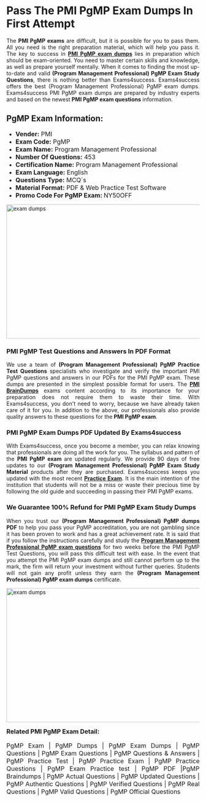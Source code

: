 <h1><strong><strong>Pass The PMI PgMP Exam Dumps In First Attempt</strong></strong></h1> <p style="text-align:justify">The <strong>PMI PgMP exams</strong> are difficult, but it is possible for you to pass them. All you need is the right preparation material, which will help you pass it. The key to success in <a href="https://www.exams4success.com/pmi/pgmp-pdf-exam-dumps"><strong>PMI PgMP exam dumps</strong></a> lies in preparation which should be exam-oriented. You need to master certain skills and knowledge, as well as prepare yourself mentally. When it comes to finding the most up-to-date and valid <strong>(Program Management Professional) PgMP Exam Study Questions</strong>, there is nothing better than Exams4success. Exams4success offers the best (Program Management Professional) PgMP exam dumps. Exams4success PMI PgMP exam dumps are prepared by industry experts and based on the newest <strong>PMI PgMP exam questions</strong> information.</p> <h2><strong><strong>PgMP Exam Information:</strong></strong></h2> <ul> <li><span style="font-size:16px"><strong>Vender:</strong> PMI</span></li> <li><span style="font-size:16px"><strong>Exam Code:</strong> PgMP</span></li> <li><span style="font-size:16px"><strong>Exam Name:</strong> Program Management Professional</span></li> <li><span style="font-size:16px"><strong>Number Of Questions:</strong> 453</span></li> <li><span style="font-size:16px"><strong>Certification Name:</strong> Program Management Professional</span></li> <li><span style="font-size:16px"><strong>Exam Language:</strong> English</span></li> <li><span style="font-size:16px"><strong>Questions Type:</strong> MCQ`s</span></li> <li><span style="font-size:16px"><strong>Material Format:</strong> PDF & Web Practice Test Software</span></li> <li><span style="font-size:16px"><strong>Promo Code For PgMP Exam: </strong>NY50OFF</span></li> </ul> <p><a href="https://www.exams4success.com/pmi/pgmp-pdf-exam-dumps" rel="no-follow"><img alt="exam dumps" src="https://www.certcollections.com/uploads/content/infrist1.png" style="height:350px; width:750px" /></a></p> <h3><strong>PMI PgMP Test Questions and Answers In PDF Format</strong></h3> <p style="text-align:justify">We use a team of <strong>(Program Management Professional) PgMP Practice Test Questions</strong> specialists who investigate and verify the important PMI PgMP questions and answers in our PDFs for the PMI PgMP exam. These dumps are presented in the simplest possible format for users. The <a href="https://www.exams4success.com/pmi-exam-dumps"><strong>PMI BrainDumps</strong></a> exams content according to its importance for your preparation does not require them to waste their time. With Exams4success, you don't need to worry, because we have already taken care of it for you. In addition to the above, our professionals also provide quality answers to these questions for the<strong> PMI PgMP exam</strong>.</p> <h3><strong> PMI PgMP Exam Dumps PDF Updated By Exams4success</strong></h3> <p style="text-align:justify">With Exams4success, once you become a member, you can relax knowing that professionals are doing all the work for you. The syllabus and pattern of the <strong>PMI PgMP exam </strong>are updated regularly. We provide 90 days of free updates to our <strong>(Program Management Professional) PgMP Exam Study Material</strong> products after they are purchased. Exams4success keeps you updated with the most recent <a href="https://www.exams4success.com/"><strong>Practice Exam</strong></a>. It is the main intention of the institution that students will not be a miss or waste their precious time by following the old guide and succeeding in passing their PMI PgMP exams.</p> <h3 style="text-align:justify"><strong>We Guarantee 100% Refund for PMI PgMP Exam Study Dumps</strong></h3> <p style="text-align:justify">When you trust our <strong>(Program Management Professional) PgMP dumps PDF</strong> to help you pass your PgMP accreditation, you are not gambling since it has been proven to work and has a great achievement rate. It is said that if you follow the instructions carefully and study the <a href="https://www.exams4success.com/pmi/pgmp-pdf-exam-dumps"><strong>Program Management Professional PgMP exam questions</strong></a> for two weeks before the PMI PgMP Test Questions, you will pass this difficult test with ease. In the event that you attempt the PMI PgMP exam dumps and still cannot perform up to the mark, the firm will return your investment without further queries. Students will not gain any profit unless they earn the <strong>(Program Management Professional) PgMP exam dumps</strong> certificate.</p> <p style="text-align:justify"><a href="https://www.exams4success.com/pmi/pgmp-pdf-exam-dumps" rel="no-follow"><img alt="exam dumps" src="https://www.certcollections.com/uploads/content/free_demo1.png" style="height:350px; width:750px" /></a></p> <p style="text-align:justify"><span style="font-size:16px"><strong>Related PMI PgMP Exam Detail:</strong></span><br /> <br /> <span style="font-size:16px">PgMP Exam | PgMP Dumps | PgMP Exam Dumps | PgMP Questions | PgMP Exam Questions | PgMP Questions & Answers | PgMP Practice Test | PgMP Practice Exam | PgMP Practice Questions | PgMP Exam Practice test | PgMP PDF |PgMP Braindumps | PgMP Actual Questions | PgMP Updated Questions | PgMP Authentic Questions | PgMP Verified Questions | PgMP Real Questions | PgMP Valid Questions | PgMP Official Questions</span></p>
